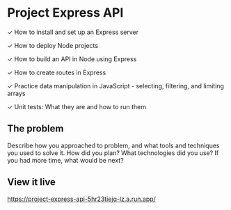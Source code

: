# Project Express API

✓ How to install and set up an Express server

✓ How to deploy Node projects

✓ How to build an API in Node using Express

✓ How to create routes in Express

✓ Practice data manipulation in JavaScript - selecting, filtering, and limiting arrays

✓ Unit tests: What they are and how to run them

## The problem

Describe how you approached to problem, and what tools and techniques you used to solve it. How did you plan? What technologies did you use? If you had more time, what would be next?

## View it live

https://project-express-api-5hr23tiejq-lz.a.run.app/
